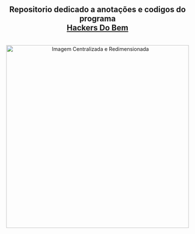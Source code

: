  <h2 align="center">Repositorio dedicado a anotações e codigos do programa<a href="https://https://www.linkedin.com/in/danielribeiroteles/" target ="_blank" ><br> Hackers Do Bem </a> 
</h2>
  <br>
<div align="center">
  <img src="https://hackersdobem.org.br/assets/json/uploads/HACKERSDOBEM_LOGO_RGB_PRINCIPAL_POSITIVA_1_8c655bcacf.svg" alt="Imagem Centralizada e Redimensionada" width="500">
</div>

